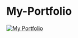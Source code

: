 # My-Portfolio

[![My Portfolio](https://img.youtube.com/vi/Eg5UehUx_sI/maxresdefault.jpg)](https://youtu.be/Eg5UehUx_sI)




